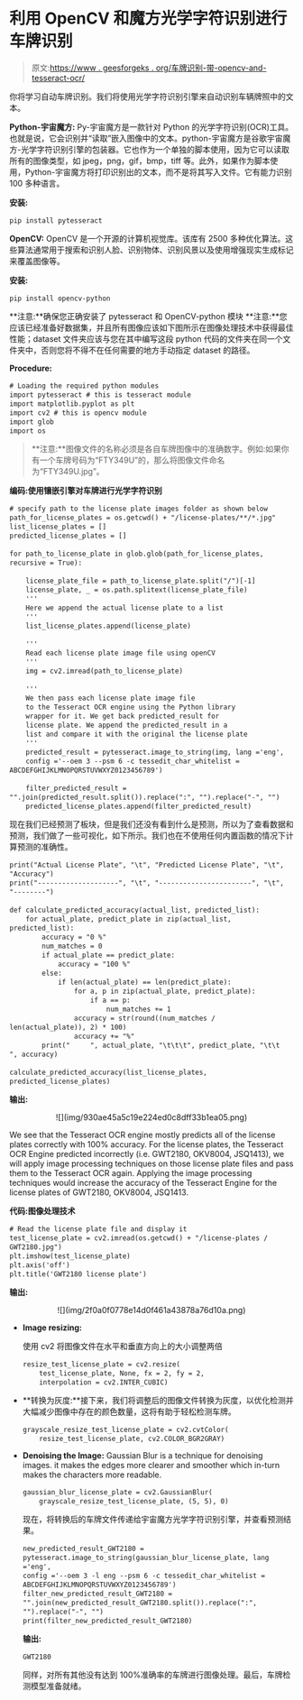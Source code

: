 # 利用 OpenCV 和魔方光学字符识别进行车牌识别

> 原文:[https://www . geesforgeks . org/车牌识别-带-opencv-and-tesseract-ocr/](https://www.geeksforgeeks.org/license-plate-recognition-with-opencv-and-tesseract-ocr/)

你将学习自动车牌识别。我们将使用光学字符识别引擎来自动识别车辆牌照中的文本。

**Python-宇宙魔方:**
Py-宇宙魔方是一款针对 Python 的光学字符识别(OCR)工具。也就是说，它会识别并“读取”嵌入图像中的文本。python-宇宙魔方是谷歌宇宙魔方-光学字符识别引擎的包装器。它也作为一个单独的脚本使用，因为它可以读取所有的图像类型，如 jpeg，png，gif，bmp，tiff 等。此外，如果作为脚本使用，Python-宇宙魔方将打印识别出的文本，而不是将其写入文件。它有能力识别 100 多种语言。

**安装:**

```
pip install pytesseract

```

**OpenCV:**
OpenCV 是一个开源的计算机视觉库。该库有 2500 多种优化算法。这些算法通常用于搜索和识别人脸、识别物体、识别风景以及使用增强现实生成标记来覆盖图像等。

**安装:**

```
pip install opencv-python

```

**注意:**确保您正确安装了 pytesseract 和 OpenCV-python 模块
**注意:**您应该已经准备好数据集，并且所有图像应该如下图所示在图像处理技术中获得最佳性能；dataset 文件夹应该与您在其中编写这段 python 代码的文件夹在同一个文件夹中，否则您将不得不在任何需要的地方手动指定 dataset 的路径。

**Procedure:**

```
# Loading the required python modules
import pytesseract # this is tesseract module
import matplotlib.pyplot as plt
import cv2 # this is opencv module
import glob
import os
```

> **注意:**图像文件的名称必须是各自车牌图像中的准确数字。例如:如果你有一个车牌号码为“FTY349U”的，那么将图像文件命名为“FTY349U.jpg”。

**编码:使用镶嵌引擎对车牌进行光学字符识别**

```
# specify path to the license plate images folder as shown below
path_for_license_plates = os.getcwd() + "/license-plates/**/*.jpg"
list_license_plates = []
predicted_license_plates = []

for path_to_license_plate in glob.glob(path_for_license_plates, recursive = True):

    license_plate_file = path_to_license_plate.split("/")[-1]
    license_plate, _ = os.path.splitext(license_plate_file)
    '''
    Here we append the actual license plate to a list
    '''
    list_license_plates.append(license_plate)

    '''
    Read each license plate image file using openCV
    '''
    img = cv2.imread(path_to_license_plate)

    '''
    We then pass each license plate image file
    to the Tesseract OCR engine using the Python library 
    wrapper for it. We get back predicted_result for 
    license plate. We append the predicted_result in a
    list and compare it with the original the license plate
    '''
    predicted_result = pytesseract.image_to_string(img, lang ='eng',
    config ='--oem 3 --psm 6 -c tessedit_char_whitelist = ABCDEFGHIJKLMNOPQRSTUVWXYZ0123456789')

    filter_predicted_result = "".join(predicted_result.split()).replace(":", "").replace("-", "")
    predicted_license_plates.append(filter_predicted_result)
```

现在我们已经预测了板块，但是我们还没有看到什么是预测，所以为了查看数据和预测，我们做了一些可视化，如下所示。我们也在不使用任何内置函数的情况下计算预测的准确性。

```
print("Actual License Plate", "\t", "Predicted License Plate", "\t", "Accuracy")
print("--------------------", "\t", "-----------------------", "\t", "--------")

def calculate_predicted_accuracy(actual_list, predicted_list):
    for actual_plate, predict_plate in zip(actual_list, predicted_list):
        accuracy = "0 %"
        num_matches = 0
        if actual_plate == predict_plate:
            accuracy = "100 %"
        else:
            if len(actual_plate) == len(predict_plate):
                for a, p in zip(actual_plate, predict_plate):
                    if a == p:
                        num_matches += 1
                accuracy = str(round((num_matches / len(actual_plate)), 2) * 100)
                accuracy += "%"
        print("     ", actual_plate, "\t\t\t", predict_plate, "\t\t  ", accuracy)

calculate_predicted_accuracy(list_license_plates, predicted_license_plates)
```

**输出:**

<center>![](img/930ae45a5c19e224ed0c8dff33b1ea05.png)</center>

We see that the Tesseract OCR engine mostly predicts all of the license plates correctly with 100% accuracy. For the license plates, the Tesseract OCR Engine predicted incorrectly (i.e. GWT2180, OKV8004, JSQ1413), we will apply image processing techniques on those license plate files and pass them to the Tesseract OCR again. Applying the image processing techniques would increase the accuracy of the Tesseract Engine for the license plates of GWT2180, OKV8004, JSQ1413.

**代码:图像处理技术**

```
# Read the license plate file and display it
test_license_plate = cv2.imread(os.getcwd() + "/license-plates / GWT2180.jpg")
plt.imshow(test_license_plate)
plt.axis('off')
plt.title('GWT2180 license plate')
```

**输出:**

<center>![](img/2f0a0f0778e14d0f461a43878a76d10a.png)</center>

*   **Image resizing:**

    使用 cv2 将图像文件在水平和垂直方向上的大小调整两倍

    ```
    resize_test_license_plate = cv2.resize(
        test_license_plate, None, fx = 2, fy = 2, 
        interpolation = cv2.INTER_CUBIC)
    ```

*   **转换为灰度:**接下来，我们将调整后的图像文件转换为灰度，以优化检测并大幅减少图像中存在的颜色数量，这将有助于轻松检测车牌。

    ```
    grayscale_resize_test_license_plate = cv2.cvtColor(
        resize_test_license_plate, cv2.COLOR_BGR2GRAY)
    ```

*   **Denoising the Image:**
    Gaussian Blur is a technique for denoising images. it makes the edges more clearer and smoother which in-turn makes the characters more readable.

    ```
    gaussian_blur_license_plate = cv2.GaussianBlur(
        grayscale_resize_test_license_plate, (5, 5), 0)
    ```

    现在，将转换后的车牌文件传递给宇宙魔方光学字符识别引擎，并查看预测结果。

    ```
    new_predicted_result_GWT2180 = pytesseract.image_to_string(gaussian_blur_license_plate, lang ='eng',
    config ='--oem 3 -l eng --psm 6 -c tessedit_char_whitelist = ABCDEFGHIJKLMNOPQRSTUVWXYZ0123456789')
    filter_new_predicted_result_GWT2180 = "".join(new_predicted_result_GWT2180.split()).replace(":", "").replace("-", "")
    print(filter_new_predicted_result_GWT2180)
    ```

    **输出:**

    ```
    GWT2180 
    ```

    同样，对所有其他没有达到 100%准确率的车牌进行图像处理。最后，车牌检测模型准备就绪。